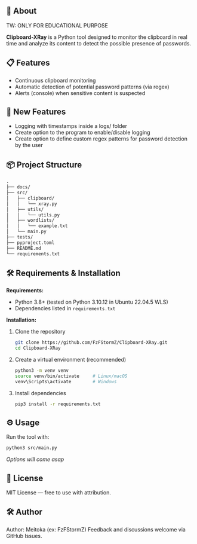 ## 🚀 About

TW: ONLY FOR EDUCATIONAL PURPOSE

**Clipboard-XRay** is a Python tool designed to monitor the clipboard in real time and analyze its content to detect the possible presence of passwords.


## 📋 Features

- Continuous clipboard monitoring
- Automatic detection of potential password patterns (via regex)
- Alerts (console) when sensitive content is suspected

## 📢 New Features

- Logging with timestamps inside a logs/ folder
- Create option to the program to enable/disable logging
- Create option to define custom regex patterns for password detection by the user


## 📦 Project Structure

```md
.
├── docs/
├── src/
│   ├── clipboard/
│   │   └── xray.py
│   ├── utils/
│   │   └── utils.py
│   ├── wordlists/
│   │   └── example.txt
│   └── main.py
├── tests/
├── pyproject.toml
├── README.md
└── requirements.txt
```

## 🛠️ Requirements & Installation

**Requirements:**
- Python 3.8+ (tested on Python 3.10.12 in Ubuntu 22.04.5 WLS)
- Dependencies listed in `requirements.txt`

**Installation:**

1. Clone the repository
   ```bash
   git clone https://github.com/FzFStormZ/Clipboard-XRay.git
   cd Clipboard-XRay
   ```
2. Create a virtual environment (recommended)
   ```bash
   python3 -m venv venv
   source venv/bin/activate     # Linux/macOS
   venv\Scripts\activate        # Windows
   ```
3. Install dependencies
   ```bash
   pip3 install -r requirements.txt
   ```


## ⚙️ Usage

Run the tool with:
```bash
python3 src/main.py
```

*Options will come asap*


## 📄 License

MIT License — free to use with attribution.


## 🛠️ Author

Author: Meitoka (ex: FzFStormZ)
Feedback and discussions welcome via GitHub Issues.
